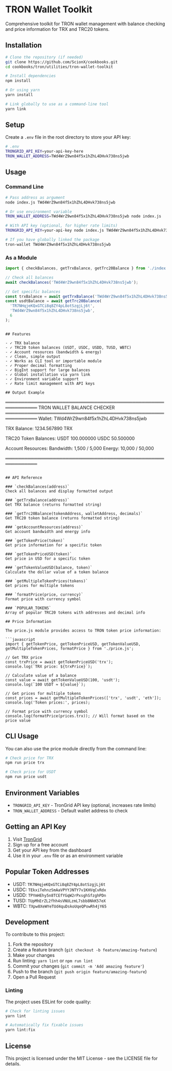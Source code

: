 # TRON Wallet Toolkit

Comprehensive toolkit for TRON wallet management with balance checking and price information for TRX and TRC20 tokens.

## Installation

```bash
# Clone the repository (if needed)
git clone https://github.com/ScionX/cookbooks.git
cd cookbooks/tron/utilities/tron-wallet-toolkit

# Install dependencies
npm install

# Or using yarn
yarn install

# Link globally to use as a command-line tool
yarn link
```

## Setup

Create a `.env` file in the root directory to store your API key:

```bash
# .env
TRONGRID_API_KEY=your-api-key-here
TRON_WALLET_ADDRESS=TWd4WrZ9wn84f5x1hZhL4DHvk738ns5jwb
```

## Usage

### Command Line

```bash
# Pass address as argument
node index.js TWd4WrZ9wn84f5x1hZhL4DHvk738ns5jwb

# Or use environment variable
TRON_WALLET_ADDRESS=TWd4WrZ9wn84f5x1hZhL4DHvk738ns5jwb node index.js

# With API key (optional, for higher rate limits)
TRONGRID_API_KEY=your-api-key node index.js TWd4WrZ9wn84f5x1hZhL4DHvk738ns5jwb

# If you have globally linked the package
tron-wallet TWd4WrZ9wn84f5x1hZhL4DHvk738ns5jwb
```

### As a Module

```javascript
import { checkBalances, getTrxBalance, getTrc20Balance } from './index.js';

// Check all balances
await checkBalances('TWd4WrZ9wn84f5x1hZhL4DHvk738ns5jwb');

// Get specific balances
const trxBalance = await getTrxBalance('TWd4WrZ9wn84f5x1hZhL4DHvk738ns5jwb');
const usdtBalance = await getTrc20Balance(
  'TR7NHqjeKQxGTCi8q8ZY4pL8otSzgjLj6t',
  'TWd4WrZ9wn84f5x1hZhL4DHvk738ns5jwb',
  6
);
```
```

## Features

- ✓ TRX balance
- ✓ TRC20 token balances (USDT, USDC, USDD, TUSD, WBTC)
- ✓ Account resources (bandwidth & energy)
- ✓ Clean, simple output
- ✓ Works as CLI tool or importable module
- ✓ Proper decimal formatting
- ✓ BigInt support for large balances
- ✓ Global installation via yarn link
- ✓ Environment variable support
- ✓ Rate limit management with API keys

## Output Example

```
════════════════════════════════════════════════════════════
TRON WALLET BALANCE CHECKER
════════════════════════════════════════════════════════════
Wallet: TWd4WrZ9wn84f5x1hZhL4DHvk738ns5jwb

TRX Balance:
  1234.567890 TRX

TRC20 Token Balances:
  USDT   100.000000
  USDC   50.500000

Account Resources:
  Bandwidth: 1,500 / 5,000
  Energy:    10,000 / 50,000

════════════════════════════════════════════════════════════
```

## API Reference

### `checkBalances(address)`
Check all balances and display formatted output

### `getTrxBalance(address)`
Get TRX balance (returns formatted string)

### `getTrc20Balance(tokenAddress, walletAddress, decimals)`
Get TRC20 token balance (returns formatted string)

### `getAccountResources(address)`
Get account bandwidth and energy info

### `getTokenPrice(token)`
Get price information for a specific token

### `getTokenPriceUSD(token)`
Get price in USD for a specific token

### `getTokenValueUSD(balance, token)`
Calculate the dollar value of a token balance

### `getMultipleTokenPrices(tokens)`
Get prices for multiple tokens

### `formatPrice(price, currency)`
Format price with currency symbol

### `POPULAR_TOKENS`
Array of popular TRC20 tokens with addresses and decimal info

## Price Information

The price.js module provides access to TRON token price information:

```javascript
import { getTokenPrice, getTokenPriceUSD, getTokenValueUSD, getMultipleTokenPrices, formatPrice } from './price.js';

// Get TRX price
const trxPrice = await getTokenPriceUSD('trx');
console.log(`TRX price: ${trxPrice}`);

// Calculate value of a balance
const value = await getTokenValueUSD(100, 'usdt');
console.log(`100 USDT ≈ ${value}`);

// Get prices for multiple tokens
const prices = await getMultipleTokenPrices(['trx', 'usdt', 'eth']);
console.log('Token prices:', prices);

// Format price with currency symbol
console.log(formatPrice(prices.trx)); // Will format based on the price value
```

## CLI Usage

You can also use the price module directly from the command line:

```bash
# Check price for TRX
npm run price trx

# Check price for USDT
npm run price usdt
```

## Environment Variables

- `TRONGRID_API_KEY` - TronGrid API key (optional, increases rate limits)
- `TRON_WALLET_ADDRESS` - Default wallet address to check

## Getting an API Key

1. Visit [TronGrid](https://www.trongrid.io/)
2. Sign up for a free account
3. Get your API key from the dashboard
4. Use it in your `.env` file or as an environment variable

## Popular Token Addresses

- USDT: `TR7NHqjeKQxGTCi8q8ZY4pL8otSzgjLj6t`
- USDC: `TEkxiTehnzSmAaVPYYJNTY7v1KHVqCvRdx`
- USDD: `TPYmHEhy5n8TCEfYGqW2rPxsghSfzghPDn`
- TUSD: `TUpMhErZL2fhh4sVNULzmL7sbb8NkK57eX`
- WBTC: `TXpw8XeWYeTUd4quDskoUqeQPowRh4jY65`

## Development

To contribute to this project:

1. Fork the repository
2. Create a feature branch (`git checkout -b feature/amazing-feature`)
3. Make your changes
4. Run linting: `yarn lint` or `npm run lint`
5. Commit your changes (`git commit -m 'Add amazing feature'`)
6. Push to the branch (`git push origin feature/amazing-feature`)
7. Open a Pull Request

### Linting

The project uses ESLint for code quality:

```bash
# Check for linting issues
yarn lint

# Automatically fix fixable issues
yarn lint:fix
```

## License

This project is licensed under the MIT License - see the LICENSE file for details.
